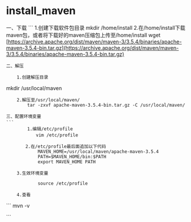 # install\_maven

一、下载 \`\`\` 1.创建下载软件包目录 mkdir /home/install 2.在/home/install下载maven包，或者将下载好的maven压缩包上传至/home/install wget [https://archive.apache.org/dist/maven/maven-3/3.5.4/binaries/apache-maven-3.5.4-bin.tar.gz](https://archive.apache.org/dist/maven/maven-3/3.5.4/binaries/apache-maven-3.5.4-bin.tar.gz)

```text
二、解压
```

```text
    1.创建解压目录
```

mkdir /usr/local/maven

```text
    2.解压至/usr/local/maven/
        tar -zxvf apache-maven-3.5.4-bin.tar.gz -C /usr/local/maven/
```

```text
三、配置环境变量
```　　    
        1.编辑/etc/profile
　　        vim /etc/profile

　　    2.在/etc/profile最后面追加以下代码
            MAVEN_HOME=/usr/local/maven/apache-maven-3.5.4
            PATH=$MAVEN_HOME/bin:$PATH
            export MAVEN_HOME PATH
```

```text
    3.生效环境变量
```

```text
            source /etc/profile
```

```text
    4.查看
```

\`\`\` mvn -v

\`\`\`

